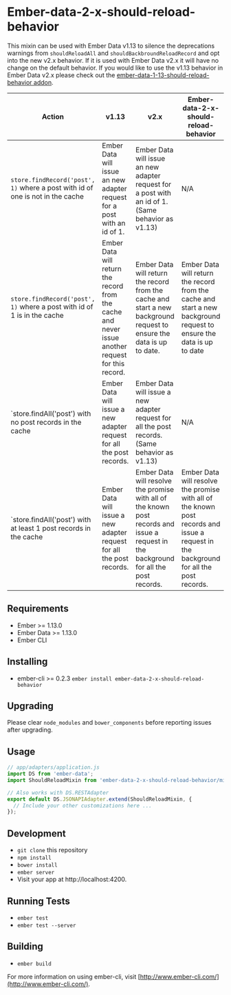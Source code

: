 # Ember-data-2-x-should-reload-behavior

This mixin can be used with Ember Data v1.13 to silence the deprecations warnings from `shouldReloadAll` and `shouldBackbroundReloadRecord` and opt into the new v2.x behavior. If it is used with Ember Data v2.x it will have no change on the default behavior. If you would like to use the v1.13 behavior in Ember Data v2.x please check out the [ember-data-1-13-should-reload-behavior addon](https://github.com/bmac/ember-data-1-13-should-reload-behavior/).

| Action | v1.13 | v2.x | Ember-data-2-x-should-reload-behavior |
| ------ | ----- | ---- | -------------------------------------- |
| `store.findRecord('post', 1)` where a post with id of one is not in the cache | Ember Data will issue an new adapter request for a post with an id of 1. | Ember Data will issue an new adapter request for a post with an id of 1. (Same behavior as v1.13) | N/A |
| `store.findRecord('post', 1)` where a post with id of 1 is in the cache | Ember Data will return the record from the cache and never issue another request for this record. | Ember Data will return the record from the cache and start a new background request to ensure the data is up to date. | Ember Data will return the record from the cache and start a new background request to ensure the data is up to date |
| `store.findAll('post') with no post records in the cache | Ember Data will issue a new adapter request for all the post records. | Ember Data will issue a new adapter request for all the post records. (Same behavior as v1.13) | N/A |
| `store.findAll('post') with at least 1 post records in the cache | Ember Data will issue a new adapter request for all the post records. | Ember Data will resolve the promise with all of the known post records and issue a request in the background for all the post records. | Ember Data will resolve the promise with all of the known post records and issue a request in the background for all the post records. |



## Requirements
* Ember >= 1.13.0
* Ember Data >= 1.13.0
* Ember CLI

## Installing

* ember-cli >= 0.2.3 `ember install ember-data-2-x-should-reload-behavior`

## Upgrading

Please clear `node_modules` and `bower_components` before reporting issues after upgrading.

## Usage

```js
// app/adapters/application.js
import DS from 'ember-data';
import ShouldReloadMixin from 'ember-data-2-x-should-reload-behavior/mixins/should-reload';

// Also works with DS.RESTAdapter
export default DS.JSONAPIAdapter.extend(ShouldReloadMixin, {
  // Include your other customizations here ...
});
```

## Development

* `git clone` this repository
* `npm install`
* `bower install`
* `ember server`
* Visit your app at http://localhost:4200.

## Running Tests

* `ember test`
* `ember test --server`

## Building

* `ember build`

For more information on using ember-cli, visit [http://www.ember-cli.com/](http://www.ember-cli.com/).
